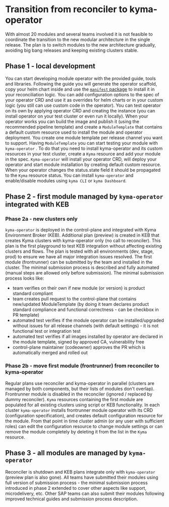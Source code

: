# Transition from reconciler to kyma-operator

With almost 20 modules and several teams involved it is not feasible to coordinate the transition to the new modular architecture in the single release. The plan is to switch modules to the new architecture gradually, avoiding big bang releases and keeping existing clusters stable. 

## Phase 1 - local development

You can start developing module operator with the provided guide, tools and libraries. Following the guide you will generate the operator scaffold, copy your helm chart inside and use the [`manifest` package](https://github.com/kyma-project/manifest-operator#use-manifest-packages-in-your-own-operator) to install it in your reconciliation logic. You can add configuration options to the spec of your operator CRD and use it as overrides for helm charts or in your custom logic (you still can use custom code in the operator).
You can test operator on its own by applying operator CRD and creating the instance (you can install operator on your test cluster or even run it locally). When your operator works you can build the image and publish it (using the recommended pipeline template) and create a `ModuleTemplate` that contains a default custom resource used to install the module and operator deployment. You create one module template per release channel you want to support. Having `ModuleTemplate` you can start testing your module with `kyma-operator` . To do that you need to install kyma-operator and its custom resources in your test cluster, create a `Kyma` resource and add your module in the spec. `Kyma-operator` will install your operator CRD, will deploy your operator and start module installation by creating default custom resource. When your operator changes the status.state field it should be propagated to the `Kyma` resource status. You can install `kyma-operator` and enable/disable modules using `kyma CLI` or `kyma Dashboard`.

## Phase 2 - first module managed by `kyma-operator` integrated with KEB

### Phase 2a - new clusters only

`kyma-operator` is deployed in the control-plane and integrated with Kyma Environment Broker (KEB). Additional plan (preview) is created in KEB that creates Kyma clusters with kyma-operator only (no call to reconciler). This plan is the first playground to test KEB integration without affecting existing clusters and flows. The plan is tested with all environments (dev, stage, prod) to ensure we have all major integration issues resolved. The first module (frontrunner) can be submitted by the team and installed in the cluster. The minimal submission process is described and fully automated (manual steps are allowed only before submission). The minimal submission process looks like:
- team verifies on their own if new module (or version) is product standard compliant 
- team creates pull request to the control-plane that contains new/updated ModuleTemplate (by doing it team declares product standard compliance and functional correctness - can be checkbox in PR template)
- automated test verifies if the module operator can be installed/upgraded without issues for all release channels (with default settings) - it is not functional test or integration test 
- automated test verifies if all images installed by operator are declared in the module template, signed by approved CA, vulnerability free
- control-plane maintainer (codeowner) approves the PR which is automatically merged and rolled out


### Phase 2b - move first module (frontrunner) from reconciler to kyma-operator

Regular plans use reconciler and kyma-operator in parallel (clusters are managed by both components, but their lists of modules don't overlap). Frontrunner module is disabled in the reconciler (ignored / replaced by dummy reconciler). `Kyma` resources containing the first module are populated for all existing clusters using script or KEB functionality. In each cluster `kyma-operator` installs frontrunner module operator with its CRD (configuration specification), and creates default configuration resource for the module. From that point in time cluster admin (or any user with sufficient roles) can edit the configuration resource to change module settings or can remove the module completely by deleting it from the list in the `Kyma` resource.

## Phase 3 - all modules are managed by `kyma-operator` 

Reconciler is shutdown and KEB plans integrate only with `kyma-operator` (preview plan is also gone). All teams have submitted their modules using full version of submission process - the minimal submission process introduced in phase 2 extended to cover other aspects like support, microdelivery, etc. Other SAP teams can also submit their modules following improved technical guides and submission process description. 

